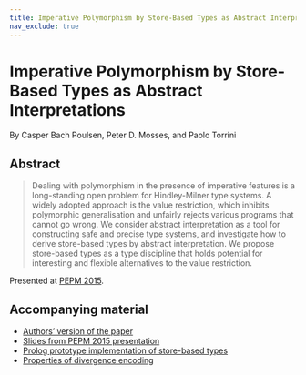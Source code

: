```yaml
---
title: Imperative Polymorphism by Store-Based Types as Abstract Interpretations
nav_exclude: true
---
```


# Imperative Polymorphism by Store-Based Types as Abstract Interpretations

By Casper Bach Poulsen, Peter D. Mosses, and Paolo Torrini

## Abstract

> Dealing with polymorphism in the presence of imperative features is a long-standing open problem for Hindley-Milner type systems. A widely adopted approach is the value restriction, which inhibits polymorphic generalisation and unfairly rejects various programs that cannot go wrong. We consider abstract interpretation as a tool for constructing safe and precise type systems, and investigate how to derive store-based types by abstract interpretation. We propose store-based types as a type discipline that holds potential for interesting and flexible alternatives to the value restriction.

Presented at [PEPM 2015](https://conf.researchr.org/home/pepm2015).

## Accompanying material

- [Authors’ version of the paper](/files/2015/01/PEPM20151.pdf)
- [Slides from PEPM 2015 presentation](/files/2015/01/mumbai.pdf)
- [Prolog prototype implementation of store-based types](/files/2015/01/pepm2015_prototype.zip)
- [Properties of divergence encoding](/pubs/nwpt2014/)
